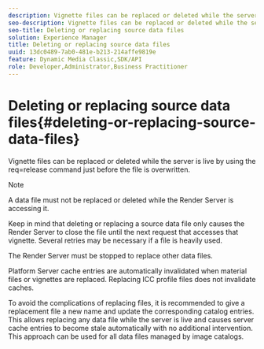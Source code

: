 ```yaml
---
description: Vignette files can be replaced or deleted while the server is live by using the req=release command just before the file is overwritten.
seo-description: Vignette files can be replaced or deleted while the server is live by using the req=release command just before the file is overwritten.
seo-title: Deleting or replacing source data files
solution: Experience Manager
title: Deleting or replacing source data files
uuid: 13dc0489-7ab0-481e-b213-214affe9819e
feature: Dynamic Media Classic,SDK/API
role: Developer,Administrator,Business Practitioner
---
```


# Deleting or replacing source data files{#deleting-or-replacing-source-data-files}

Vignette files can be replaced or deleted while the server is live by using the req=release command just before the file is overwritten.

>[!NOTE]
>
>A data file must not be replaced or deleted while the Render Server is accessing it.

Keep in mind that deleting or replacing a source data file only causes the Render Server to close the file until the next request that accesses that vignette. Several retries may be necessary if a file is heavily used.

The Render Server must be stopped to replace other data files.

Platform Server cache entries are automatically invalidated when material files or vignettes are replaced. Replacing ICC profile files does not invalidate caches.

To avoid the complications of replacing files, it is recommended to give a replacement file a new name and update the corresponding catalog entries. This allows replacing any data file while the server is live and causes server cache entries to become stale automatically with no additional intervention. This approach can be used for all data files managed by image catalogs. 
